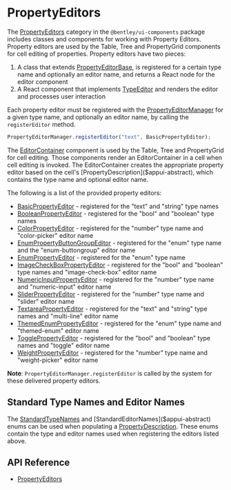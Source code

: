 # PropertyEditors

The [PropertyEditors]($ui-components-react:PropertyEditors) category in the `@bentley/ui-components` package includes
classes and components for working with Property Editors.
Property editors are used by the Table, Tree and PropertyGrid components for cell editing of properties.
Property editors have two pieces:

1. A class that extends [PropertyEditorBase]($ui-components-react), is registered for a certain type name and optionally an editor name, and returns a React node for the editor component
1. A React component that implements [TypeEditor]($ui-components-react) and renders the editor and processes user interaction

Each property editor must be registered with the [PropertyEditorManager]($ui-components-react)
for a given type name, and optionally an editor name,
by calling the `registerEditor` method.

```ts
PropertyEditorManager.registerEditor("text", BasicPropertyEditor);
```

The [EditorContainer]($ui-components-react) component is used by the Table, Tree and PropertyGrid for cell editing.
Those components render an EditorContainer in a cell when cell editing is invoked. The EditorContainer
creates the appropriate property editor based on the cell's [PropertyDescription]($appui-abstract),
which contains the type name and optional editor name.

The following is a list of the provided property editors:

- [BasicPropertyEditor]($ui-components-react) - registered for the "text" and "string" type names
- [BooleanPropertyEditor]($ui-components-react) - registered for the "bool" and "boolean" type names
- [ColorPropertyEditor]($ui-imodel-components-react) - registered for the "number" type name and "color-picker" editor name
- [EnumPropertyButtonGroupEditor]($ui-components-react) - registered for the "enum" type name and the "enum-buttongroup" editor name
- [EnumPropertyEditor]($ui-components-react) - registered for the "enum" type name
- [ImageCheckBoxPropertyEditor]($ui-components-react) - registered for the "bool" and "boolean" type names and "image-check-box" editor name
- [NumericInputPropertyEditor]($ui-components-react) - registered for the "number" type name and "numeric-input" editor name
- [SliderPropertyEditor]($ui-components-react) - registered for the "number" type name and "slider" editor name
- [TextareaPropertyEditor]($ui-components-react) - registered for the "text" and "string" type names and "multi-line" editor name
- [ThemedEnumPropertyEditor]($ui-components-react) - registered for the "enum" type name and "themed-enum" editor name
- [TogglePropertyEditor]($ui-components-react) - registered for the "bool" and "boolean" type names and "toggle" editor name
- [WeightPropertyEditor]($ui-imodel-components-react) - registered for the "number" type name and "weight-picker" editor name

**Note**: `PropertyEditorManager.registerEditor` is called by the system for these delivered property editors.

## Standard Type Names and Editor Names

The [StandardTypeNames]($appui-abstract) and [StandardEditorNames]($appui-abstract) enums can be used when populating a
[PropertyDescription]($appui-abstract). These enums contain the type and editor names used when registering the editors listed above.

## API Reference

- [PropertyEditors]($ui-components-react:PropertyEditors)

